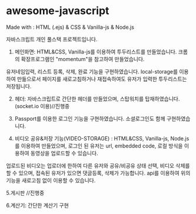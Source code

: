 # awesome-javascript
 Made with : HTML (.ejs) & CSS & Vanilla-js & Node.js

자바스크립트 개인 풀스택 프로젝트입니다.

1. 메인화면: HTML&CSS, Vanilla-js를 이용하여 투두리스트를 만들었습니다.
크롬의 확장프로그램인 "momentum"을 참고하여 만들었습니다.

유저네임입력, 리스트 등록, 삭제, 완료 기능을 구현하였습니다.
local-storage를 이용하여 만듦으로서 페이지를 새로고침하거나 재접속하여도 유저가 입력한 투두리스트는 저장됩니다.

2. 헤더: 자바스크립트로 간단한 헤더를 만들었으며, 스탑워치를 탑재하였습니다.(socket.io 이용)//진행중

3. Passport를 이용한 로그인 기능을 구현하였습니다.
소셜로그인도 함께 구현하였습니다.

4. 비디오 공유&저장 기능(VIDEO-STORAGE) : HTML&CSS, Vanilla-js, Node.js를 이용하여 만들었으며,
로그인 된 유저는 url, embedded code, 로컬 방식을 이용하여 동영상을 업로드할 수 있습니다.

업로드된 비디오는 업로더에 한하여 다른 유저와 공유/비공유 상태 선택, 비디오 삭제를 할 수 있으며,
접속된 유저가 있으면 댓글등록, 삭제가 가능합니다.
api를 이용하여 위의 기능을 새로고침 없이 이용할 수 있습니다.

5.게시판 //진행중

6.계산기: 간단한 계산기 구현




